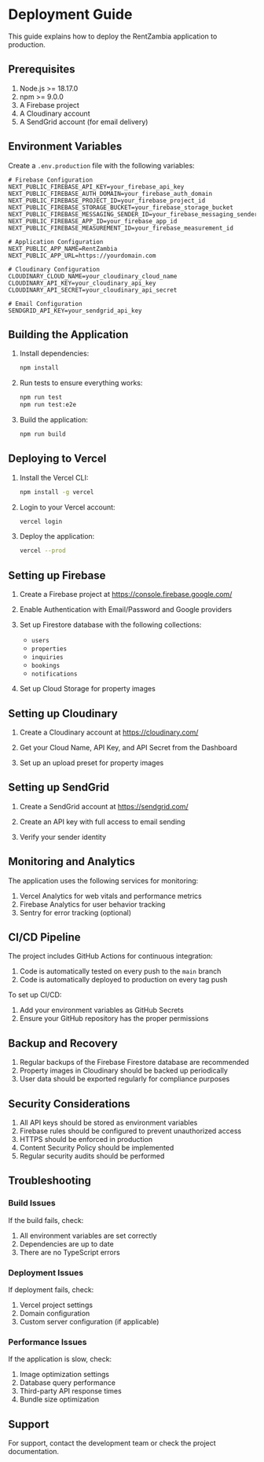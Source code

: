 # Deployment Guide

This guide explains how to deploy the RentZambia application to production.

## Prerequisites

1. Node.js >= 18.17.0
2. npm >= 9.0.0
3. A Firebase project
4. A Cloudinary account
5. A SendGrid account (for email delivery)

## Environment Variables

Create a `.env.production` file with the following variables:

```
# Firebase Configuration
NEXT_PUBLIC_FIREBASE_API_KEY=your_firebase_api_key
NEXT_PUBLIC_FIREBASE_AUTH_DOMAIN=your_firebase_auth_domain
NEXT_PUBLIC_FIREBASE_PROJECT_ID=your_firebase_project_id
NEXT_PUBLIC_FIREBASE_STORAGE_BUCKET=your_firebase_storage_bucket
NEXT_PUBLIC_FIREBASE_MESSAGING_SENDER_ID=your_firebase_messaging_sender_id
NEXT_PUBLIC_FIREBASE_APP_ID=your_firebase_app_id
NEXT_PUBLIC_FIREBASE_MEASUREMENT_ID=your_firebase_measurement_id

# Application Configuration
NEXT_PUBLIC_APP_NAME=RentZambia
NEXT_PUBLIC_APP_URL=https://yourdomain.com

# Cloudinary Configuration
CLOUDINARY_CLOUD_NAME=your_cloudinary_cloud_name
CLOUDINARY_API_KEY=your_cloudinary_api_key
CLOUDINARY_API_SECRET=your_cloudinary_api_secret

# Email Configuration
SENDGRID_API_KEY=your_sendgrid_api_key
```

## Building the Application

1. Install dependencies:
   ```bash
   npm install
   ```

2. Run tests to ensure everything works:
   ```bash
   npm run test
   npm run test:e2e
   ```

3. Build the application:
   ```bash
   npm run build
   ```

## Deploying to Vercel

1. Install the Vercel CLI:
   ```bash
   npm install -g vercel
   ```

2. Login to your Vercel account:
   ```bash
   vercel login
   ```

3. Deploy the application:
   ```bash
   vercel --prod
   ```

## Setting up Firebase

1. Create a Firebase project at https://console.firebase.google.com/

2. Enable Authentication with Email/Password and Google providers

3. Set up Firestore database with the following collections:
   - `users`
   - `properties`
   - `inquiries`
   - `bookings`
   - `notifications`

4. Set up Cloud Storage for property images

## Setting up Cloudinary

1. Create a Cloudinary account at https://cloudinary.com/

2. Get your Cloud Name, API Key, and API Secret from the Dashboard

3. Set up an upload preset for property images

## Setting up SendGrid

1. Create a SendGrid account at https://sendgrid.com/

2. Create an API key with full access to email sending

3. Verify your sender identity

## Monitoring and Analytics

The application uses the following services for monitoring:

1. Vercel Analytics for web vitals and performance metrics
2. Firebase Analytics for user behavior tracking
3. Sentry for error tracking (optional)

## CI/CD Pipeline

The project includes GitHub Actions for continuous integration:

1. Code is automatically tested on every push to the `main` branch
2. Code is automatically deployed to production on every tag push

To set up CI/CD:

1. Add your environment variables as GitHub Secrets
2. Ensure your GitHub repository has the proper permissions

## Backup and Recovery

1. Regular backups of the Firebase Firestore database are recommended
2. Property images in Cloudinary should be backed up periodically
3. User data should be exported regularly for compliance purposes

## Security Considerations

1. All API keys should be stored as environment variables
2. Firebase rules should be configured to prevent unauthorized access
3. HTTPS should be enforced in production
4. Content Security Policy should be implemented
5. Regular security audits should be performed

## Troubleshooting

### Build Issues

If the build fails, check:

1. All environment variables are set correctly
2. Dependencies are up to date
3. There are no TypeScript errors

### Deployment Issues

If deployment fails, check:

1. Vercel project settings
2. Domain configuration
3. Custom server configuration (if applicable)

### Performance Issues

If the application is slow, check:

1. Image optimization settings
2. Database query performance
3. Third-party API response times
4. Bundle size optimization

## Support

For support, contact the development team or check the project documentation.